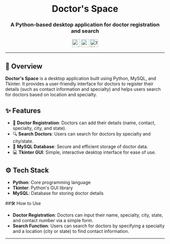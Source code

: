 <h1 align="center">Doctor's Space</h1>
<h3 align="center">A Python-based desktop application for doctor registration and search</h3>

<p align="center">
  <img src="https://img.shields.io/static/v1?label=Python&message=3.x&color=blue&logo=python" height="25" alt="python" />
  <img src="https://img.shields.io/static/v1?label=MySQL&message=8.x&color=orange&logo=mysql" height="25" alt="mysql" />
  <img src="https://img.shields.io/static/v1?label=Tkinter&message=GUI&color=green&logo=python" height="25" alt="tkinter" />
</p>

---

## 📖 Overview
**Doctor's Space** is a desktop application built using Python, MySQL, and Tkinter. It provides a user-friendly interface for doctors to register their details (such as contact information and specialty) and helps users search for doctors based on location and specialty. 

## ✨ Features
- 🏥 **Doctor Registration**: Doctors can add their details (name, contact, specialty, city, and state).
- 🔍 **Search Doctors**: Users can search for doctors by specialty and city/state.
- 💾 **MySQL Database**: Secure and efficient storage of doctor data.
- 💻 **Tkinter GUI**: Simple, interactive desktop interface for ease of use.

## ⚙️ Tech Stack
- **Python**: Core programming language
- **Tkinter**: Python's GUI library
- **MySQL**: Database for storing doctor details

##🛠️ How to Use
- **Doctor Registration**: Doctors can input their name, specialty, city, state, and contact number via a simple form.
- **Search Function**: Users can search for doctors by specifying a specialty and a location (city or state) to find contact information.
---
